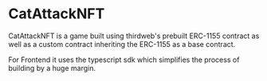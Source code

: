 # CatAttackNFT

CatAttackNFT is a game built using thirdweb's prebuilt ERC-1155 contract as well as a custom contract inheriting the ERC-1155 as a base contract.

For Frontend it uses the typescript sdk which simplifies the process of building by a huge margin.